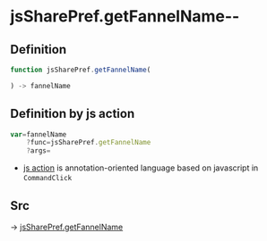 # jsSharePref.getFannelName--

## Definition

```js.js
function jsSharePref.getFannelName(

) -> fannelName
```


## Definition by js action

```js.js
var=fannelName
	?func=jsSharePref.getFannelName
	?args=

```

- [js action](#) is annotation-oriented language based on javascript in `CommandClick`

## Src

-> [jsSharePref.getFannelName](https://github.com/puutaro/CommandClick/blob/master/app/src/main/java/com/puutaro/commandclick/fragment_lib/terminal_fragment/js_interface/system/JsSharePref.kt#L13)


